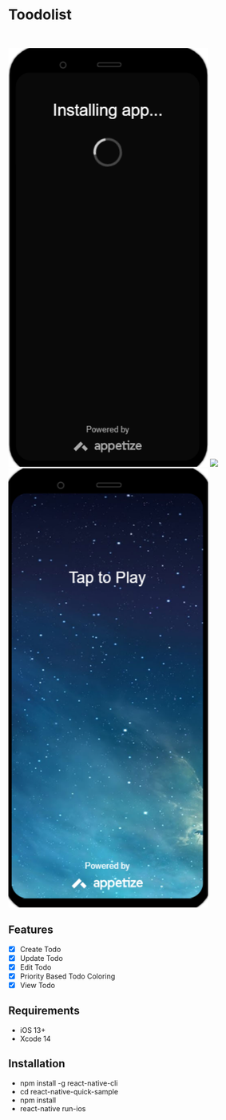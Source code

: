 # Toodolist



<br />
<p align="center">
  <p align="center">
    
  </p>
</p>

<p align="row">
<img src= "installing.png" width="400" >
<img src= "step2.png" width="400" >
<img src= "Tap to play.png" width="400" >
</p>

## Features

- [x] Create Todo
- [x] Update Todo
- [x] Edit Todo
- [x] Priority Based Todo Coloring
- [x] View Todo

## Requirements

- iOS 13+
- Xcode 14

## Installation

- npm install -g react-native-cli
- cd react-native-quick-sample
- npm install
- react-native run-ios
